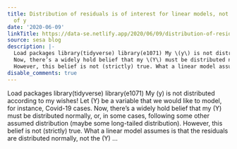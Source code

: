 ```yaml
---
title: Distribution of residuals is of interest for linear models, not the distribution
  of y
date: '2020-06-09'
linkTitle: https://data-se.netlify.app/2020/06/09/distribution-of-residuals-is-of-interest-for-linear-models-not-the-distribution-of-y/
source: sesa blog
description: |-
  Load packages library(tidyverse) library(e1071) My \(y\) is not distributed according to my wishes! Let \(Y\) be a variable that we would like to model, for instance, Covid-19 cases.
  Now, there’s a widely hold belief that my \(Y\) must be distributed normally, or, in some cases, following some other assumed distribution (maybe some long-tailed distribution).
  However, this belief is not (strictly) true. What a linear model assumes is that the residuals are distributed normally, not the \(Y\) ...
disable_comments: true
---
```

Load packages library(tidyverse) library(e1071) My \(y\) is not distributed according to my wishes! Let \(Y\) be a variable that we would like to model, for instance, Covid-19 cases.
Now, there’s a widely hold belief that my \(Y\) must be distributed normally, or, in some cases, following some other assumed distribution (maybe some long-tailed distribution).
However, this belief is not (strictly) true. What a linear model assumes is that the residuals are distributed normally, not the \(Y\) ...